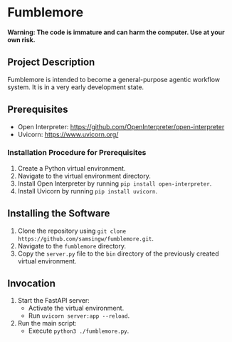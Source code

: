 # Fumblemore

**Warning: The code is immature and can harm the computer. Use at your own risk.**

## Project Description

Fumblemore is intended to become a general-purpose agentic workflow system. It is in a very early development state.

## Prerequisites

- Open Interpreter: https://github.com/OpenInterpreter/open-interpreter
- Uvicorn: https://www.uvicorn.org/

### Installation Procedure for Prerequisites

1. Create a Python virtual environment.
2. Navigate to the virtual environment directory.
3. Install Open Interpreter by running `pip install open-interpreter`.
4. Install Uvicorn by running `pip install uvicorn`.

## Installing the Software

1. Clone the repository using `git clone https://github.com/samsingw/fumblemore.git`.
2. Navigate to the `fumblemore` directory.
3. Copy the `server.py` file to the `bin` directory of the previously created virtual environment.

## Invocation

1. Start the FastAPI server:
   - Activate the virtual environment.
   - Run `uvicorn server:app --reload`.
2. Run the main script:
   - Execute `python3 ./fumblemore.py`.
